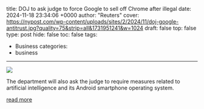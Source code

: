 title: DOJ to ask judge to force Google to sell off Chrome after illegal
date: 2024-11-18 23:34:06 +0000
author: "Reuters"
cover: https://nypost.com/wp-content/uploads/sites/2/2024/11/doj-google-antitrust.jpg?quality=75&strip=all&1731951241&w=1024
draft: false
top: false
type: post
hide: false
toc: false
tags:
  - Business
categories:
  - business
---

![](https://nypost.com/wp-content/uploads/sites/2/2024/11/doj-google-antitrust.jpg?quality=75&strip=all&1731951241&w=1024)

The department will also ask the judge to require measures related to artificial intelligence and its Android smartphone operating system.

[read more](https://nypost.com/2024/11/18/business/doj-to-ask-judge-to-force-google-to-sell-off-chrome-report/)
